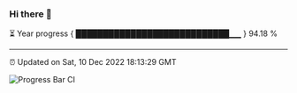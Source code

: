 ### Hi there 👋

⏳ Year progress { ████████████████████████████▁▁ } 94.18 %

---

⏰ Updated on Sat, 10 Dec 2022 18:13:29 GMT

![Progress Bar CI](https://github.com/liununu/liununu/workflows/Progress%20Bar%20CI/badge.svg)
